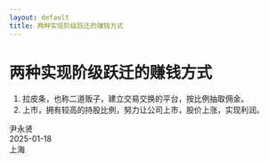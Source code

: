 ```yaml
---
layout: default
title: 两种实现阶级跃迁的赚钱方式
---
```


# 两种实现阶级跃迁的赚钱方式

1. 拉皮条，也称二道贩子，建立交易交换的平台，按比例抽取佣金。
2. 上市，拥有较高的持股比例，努力让公司上市，股价上涨，实现利润。

<div class="datenote">
<span>尹永贤</span><br>
<span>2025-01-18</span><br>
<span>上海</span>
<div>
